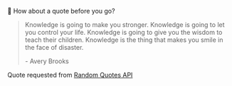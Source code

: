 📣 How about a quote before you go?

> Knowledge is going to make you stronger. Knowledge is going to let you control your life. Knowledge is going to give you the wisdom to teach their children. Knowledge is the thing that makes you smile in the face of disaster.
>
> <p>- Avery Brooks</p>

Quote requested from [Random Quotes API](https://github.com/lukePeavey/quotable)
